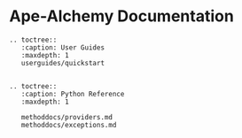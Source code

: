 # Ape-Alchemy Documentation

```{eval-rst}
.. toctree::
   :caption: User Guides
   :maxdepth: 1
   userguides/quickstart
   
```

```{eval-rst}
.. toctree::
   :caption: Python Reference
   :maxdepth: 1
   
   methoddocs/providers.md
   methoddocs/exceptions.md
```